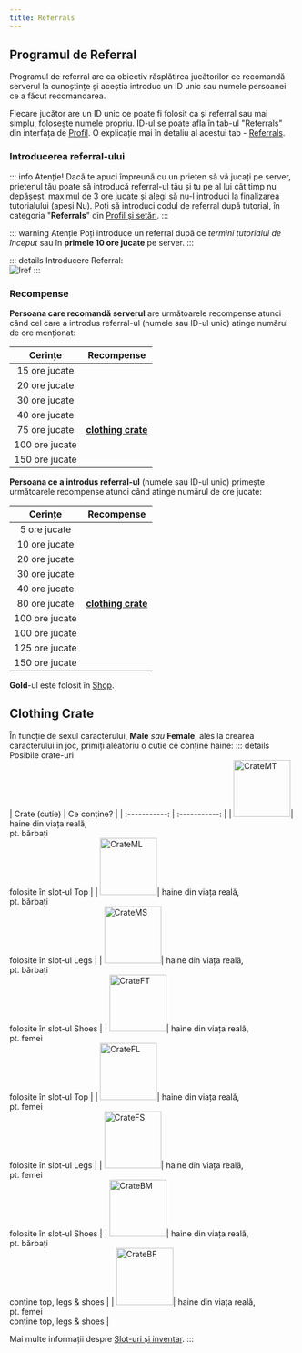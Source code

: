 ```yaml
---
title: Referrals
---
```


## Programul de Referral

Programul de referral are ca obiectiv răsplătirea jucătorilor ce recomandă serverul la cunoștințe și aceștia introduc un ID unic sau numele persoanei ce a făcut recomandarea.

Fiecare jucător are un ID unic ce poate fi folosit ca și referral sau mai simplu, folosește numele propriu. ID-ul se poate afla în tab-ul "Referrals" din interfața de [Profil](./profile-and-settings.md#cum-vizualizez-profilul-și-setările). O explicație mai în detaliu al acestui tab - [Referrals](./profile-and-settings.md#referrals).

### Introducerea referral-ului

::: info Atenție!
Dacă te apuci împreună cu un prieten să vă jucați pe server, prietenul tău poate să introducă referral-ul tău și tu pe al lui cât timp nu depășești maximul de 3 ore jucate și alegi să nu-l introduci la finalizarea tutorialului (apeși Nu). Poți să introduci codul de referral după tutorial, în categoria "**Referrals**" din [Profil și setări](./profile-and-settings.md#cum-vizualizez-profilul-și-setările).
:::

::: warning Atenție
Poți introduce un referral după ce _termini tutorialul de început_ sau în **primele 10 ore jucate** pe server.
:::

::: details Introducere Referral:  
<Image src="https://i.imgur.com/60uMEl8.png" alt="Iref" />
:::

### Recompense 

**Persoana care recomandă serverul** are următoarele recompense atunci când cel care a introdus referral-ul (numele sau ID-ul unic) atinge numărul de ore menționat:

| Cerințe   | Recompense |
| :-----------: | :-----------: |
| 15 ore jucate | <Dinero :amount='2000' /> |
| 20 ore jucate | <InventoryItem itemKey="crate_trucker_event" width="64" :qt="1" /> |
| 30 ore jucate | <Dinero :amount='2500' /> |
| 40 ore jucate | <Gold :amount='250' /> |
| 75 ore jucate | [**clothing crate**](#clothing-crate) |
| 100 ore jucate | <InventoryItem itemKey="ammo_smg" width="64" :qt="100" /> |
| 150 ore jucate | <Gold :amount='750' /> |

**Persoana ce a introdus referral-ul** (numele sau ID-ul unic) primește următoarele recompense atunci când atinge numărul de ore jucate:

| Cerințe   | Recompense |
| :-----------: | :-----------: |
| 5 ore jucate | <InventoryItem itemKey="marijuana_joint" width="64" :qt="10" /> |
| 10 ore jucate | <Dinero :amount='2500' /> |
| 20 ore jucate | <Dinero :amount='3000' /> |
| 30 ore jucate | <InventoryItem itemKey="crate_trucker_event" width="64" :qt="2" /> |
| 40 ore jucate | <Gold :amount='200' /> |
| 80 ore jucate | [**clothing crate**](#clothing-crate) |
| 100 ore jucate | <InventoryItem itemKey="weapon_pistol50" width="64" :qt="1" /> |
| 100 ore jucate | <InventoryItem itemKey="vehicle_ds_economy_ticket" width="64" :qt="1" /> |
| 125 ore jucate | <InventoryItem itemKey="ammo_smg" width="64" :qt="100" /> |
| 150 ore jucate | <Gold :amount='700' /> |

**<Color hex="#FFD700">Gold</Color>**-ul este folosit în [Shop](https://ucp.liberty.mp/shop).

## Clothing Crate

În funcție de sexul caracterului, **Male** _sau_ **Female**, ales la crearea caracterului în joc, primiți aleatoriu o cutie ce conține haine:
::: details Posibile crate-uri  
| Crate (cutie)   | Ce conține? |
| :-----------: | :-----------: |
| <Image src="https://i.imgur.com/OFqUT7c.png" alt="CrateMT" width="100" label="Alpha Male Top Crate" />| haine din viața reală,<br> pt. bărbați<br>folosite în slot-ul Top |
| <Image src="https://i.imgur.com/MTLwxUA.png" alt="CrateML" width="100" label="Alpha Male Legs Crate" />| haine din viața reală,<br> pt. bărbați<br>folosite în slot-ul Legs |
| <Image src="https://i.imgur.com/iw7O1fV.png" alt="CrateMS" width="100" label="Alpha Male Shoes Crate" />| haine din viața reală,<br> pt. bărbați<br>folosite în slot-ul Shoes |
| <Image src="https://i.imgur.com/75jMgNa.png" alt="CrateFT" width="100" label="Alpha Female Top Crate" />| haine din viața reală,<br> pt. femei<br>folosite în slot-ul Top |
| <Image src="https://i.imgur.com/883DuGw.png" alt="CrateFL" width="100" label="Alpha Female Legs Crate" />| haine din viața reală,<br>pt. femei<br>folosite în slot-ul Legs |
| <Image src="https://i.imgur.com/jV12tMI.png" alt="CrateFS" width="100" label="Alpha Female Shoes Crate" />| haine din viața reală,<br>pt. femei<br>folosite în slot-ul Shoes |
| <Image src="https://i.imgur.com/1Xv2WIv.png" alt="CrateBM" width="100" label="Gamma Male Crate" />| haine din viața reală,<br>pt. bărbați<br>conține top, legs & shoes |
| <Image src="https://i.imgur.com/8k4oLpb.png" alt="CrateBF" width="100" label="Gamma Female Crate" />| haine din viața reală,<br>pt. femei<br>conține top, legs & shoes |

Mai multe informații despre [Slot-uri și inventar](./inventory.md#clothing-items).
:::

